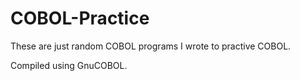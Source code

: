 # COBOL-Practice
These are just random COBOL programs I wrote to practive COBOL.

Compiled using GnuCOBOL.
